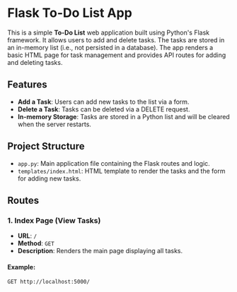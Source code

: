 # Flask To-Do List App

This is a simple **To-Do List** web application built using Python's Flask framework. It allows users to add and delete tasks. The tasks are stored in an in-memory list (i.e., not persisted in a database). The app renders a basic HTML page for task management and provides API routes for adding and deleting tasks.

## Features
- **Add a Task**: Users can add new tasks to the list via a form.
- **Delete a Task**: Tasks can be deleted via a DELETE request.
- **In-memory Storage**: Tasks are stored in a Python list and will be cleared when the server restarts.

## Project Structure

- `app.py`: Main application file containing the Flask routes and logic.
- `templates/index.html`: HTML template to render the tasks and the form for adding new tasks.

## Routes

### 1. Index Page (View Tasks)
- **URL**: `/`
- **Method**: `GET`
- **Description**: Renders the main page displaying all tasks.

#### Example:
```html
GET http://localhost:5000/
